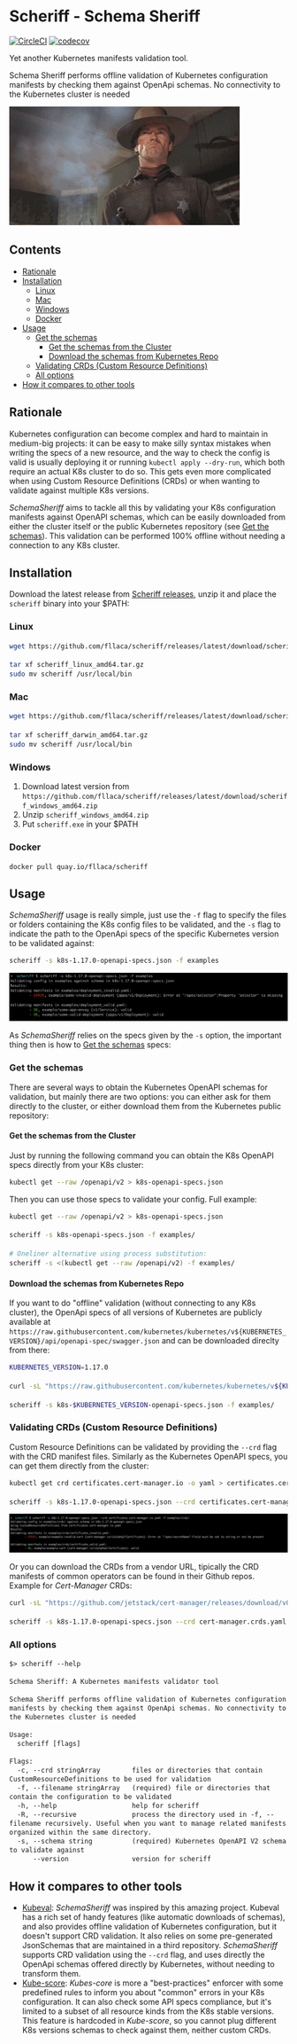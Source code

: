 # Scheriff - Schema Sheriff

[![CircleCI](https://circleci.com/gh/fllaca/scheriff/tree/master.svg?style=svg)](https://circleci.com/gh/fllaca/scheriff/tree/master)
[![codecov](https://codecov.io/gh/fllaca/scheriff/branch/master/graph/badge.svg)](https://codecov.io/gh/fllaca/scheriff)

Yet another Kubernetes manifests validation tool.

Schema Sheriff performs offline validation of Kubernetes configuration manifests by checking them against OpenApi schemas. No connectivity to the Kubernetes cluster is needed

![Scheriff](img/scheriff.gif "Clint")

## Contents

* [Rationale](#rationale)
* [Installation](#installation)
  + [Linux](#linux)
  + [Mac](#mac)
  + [Windows](#windows)
  + [Docker](#docker)
* [Usage](#usage)
  + [Get the schemas](#get-the-schemas)
    - [Get the schemas from the Cluster](#get-the-schemas-from-the-cluster)
    - [Download the schemas from Kubernetes Repo](#download-the-schemas-from-kubernetes-repo)
  + [Validating CRDs (Custom Resource Definitions)](#validating-crds-custom-resource-definitions)
  + [All options](#all-options)
* [How it compares to other tools](#how-it-compares-to-other-tools)

## Rationale

Kubernetes configuration can become complex and hard to maintain in medium-big projects: it can be easy to make silly syntax mistakes when writing the specs of a new resource, and the way to check the config is valid is usually deploying it or running `kubectl apply --dry-run`, which both require an actual K8s cluster to do so. This gets even more complicated when using Custom Resource Definitions (CRDs) or when wanting to validate against multiple K8s versions.

_SchemaSheriff_ aims to tackle all this by validating your K8s configuration manifests against OpenAPI schemas, which can be easily downloaded from either the cluster itself or the public Kubernetes repository (see [Get the schemas](#get-the-schemas)). This validation can be performed 100% offline without needing a connection to any K8s cluster.

## Installation

Download the latest release from [Scheriff releases](https://github.com/fllaca/scheriff/releases), unzip it and place the `scheriff` binary into your $PATH:

### Linux

```bash
wget https://github.com/fllaca/scheriff/releases/latest/download/scheriff_linux_amd64.tar.gz

tar xf scheriff_linux_amd64.tar.gz
sudo mv scheriff /usr/local/bin
```

### Mac

```bash
wget https://github.com/fllaca/scheriff/releases/latest/download/scheriff_darwin_amd64.tar.gz

tar xf scheriff_darwin_amd64.tar.gz
sudo mv scheriff /usr/local/bin
```

### Windows

1. Download latest version from `https://github.com/fllaca/scheriff/releases/latest/download/scheriff_windows_amd64.zip`
2. Unzip `scheriff_windows_amd64.zip`
3. Put `scheriff.exe` in your $PATH

### Docker

```
docker pull quay.io/fllaca/scheriff
```

## Usage

_SchemaSheriff_ usage is really simple, just use the `-f` flag to specify the files or folders containing the K8s config files to be validated, and the `-s` flag to indicate the path to the OpenApi specs of the specific Kubernetes version to be validated against:

```bash
scheriff -s k8s-1.17.0-openapi-specs.json -f examples
```

![screenshot](img/screenshot.png)

As _SchemaSheriff_ relies on the specs given by the `-s` option, the important thing then is how to [Get the schemas](#get-the-schemas) specs:

### Get the schemas

There are several ways to obtain the Kubernetes OpenAPI schemas for validation, but mainly there are two options: you can either ask for them directly to the cluster, or either download them from the Kubernetes public repository:

#### Get the schemas from the Cluster

Just by running the following command you can obtain the K8s OpenAPI specs directly from your K8s cluster:

```bash
kubectl get --raw /openapi/v2 > k8s-openapi-specs.json
```

Then you can use those specs to validate your config. Full example:

```bash
kubectl get --raw /openapi/v2 > k8s-openapi-specs.json

scheriff -s k8s-openapi-specs.json -f examples/

# Oneliner alternative using process substitution:
scheriff -s <(kubectl get --raw /openapi/v2) -f examples/
```


#### Download the schemas from Kubernetes Repo

If you want to do "offline" validation (without connecting to any K8s cluster), the OpenApi specs of all versions of Kubernetes are publicly available at `https://raw.githubusercontent.com/kubernetes/kubernetes/v${KUBERNETES_VERSION}/api/openapi-spec/swagger.json` and can be downloaded direclty from there:


```bash
KUBERNETES_VERSION=1.17.0

curl -sL "https://raw.githubusercontent.com/kubernetes/kubernetes/v${KUBERNETES_VERSION}/api/openapi-spec/swagger.json" > k8s-$KUBERNETES_VERSION-openapi-specs.json

scheriff -s k8s-$KUBERNETES_VERSION-openapi-specs.json -f examples/
```

### Validating CRDs (Custom Resource Definitions)

Custom Resource Definitions can be validated by providing the `--crd` flag with the CRD manifest files. Similarly as the Kubernetes OpenAPI specs, you can get them directly from the cluster:

```bash
kubectl get crd certificates.cert-manager.io -o yaml > certificates.cert-manager.io.yaml

scheriff -s k8s-1.17.0-openapi-specs.json --crd certificates.cert-manager.io.yaml -f examples/crds/
```

![screenshot-crds](img/screenshot-crds.png)

Or you can download the CRDs from a vendor URL, tipically the CRD manifests of common operators can be found in their Github repos. Example for _Cert-Manager_ CRDs:

```bash
curl -sL "https://github.com/jetstack/cert-manager/releases/download/v0.16.1/cert-manager.crds.yaml" > cert-manager.crds.yaml

scheriff -s k8s-1.17.0-openapi-specs.json --crd cert-manager.crds.yaml -f examples/crds/
```

### All options

```
$> scheriff --help

Schema Sheriff: A Kubernetes manifests validator tool

Schema Sheriff performs offline validation of Kubernetes configuration manifests by checking them against OpenApi schemas. No connectivity to the Kubernetes cluster is needed

Usage:
  scheriff [flags]

Flags:
  -c, --crd stringArray        files or directories that contain CustomResourceDefinitions to be used for validation
  -f, --filename stringArray   (required) file or directories that contain the configuration to be validated
  -h, --help                   help for scheriff
  -R, --recursive              process the directory used in -f, --filename recursively. Useful when you want to manage related manifests organized within the same directory.
  -s, --schema string          (required) Kubernetes OpenAPI V2 schema to validate against
      --version                version for scheriff

```

## How it compares to other tools

* [Kubeval](https://github.com/instrumenta/kubeval/): _SchemaSheriff_ was inspired by this amazing project. Kubeval has a rich set of handy features (like automatic downloads of schemas), and also provides offline validation of Kubernetes configuration, but it doesn't support CRD validation. It also relies on some pre-generated JsonSchemas that are maintained in a third repository. _SchemaSheriff_ supports CRD validation using the `--crd` flag, and uses directly the OpenApi schemas offered directly by Kubernetes, without needing to transform them.
* [Kube-score](https://github.com/zegl/kube-score): _Kubes-core_ is more a "best-practices" enforcer with some predefined rules to inform you about "common" errors in your K8s configuration. It can also check some API specs compliance, but it's limited to a subset of all resource kinds from the K8s stable versions. This feature is hardcoded in _Kube-score_, so you cannot plug different K8s versions schemas to check against them, neither custom CRDs.


